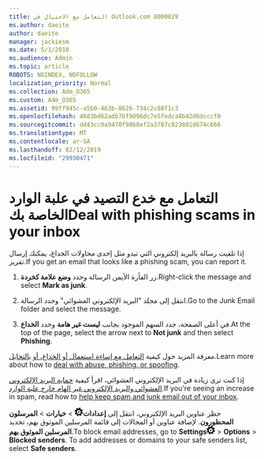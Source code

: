 ```yaml
---
title: التعامل مع الاحتيال في Outlook.com 8000029
ms.author: daeite
author: daeite
manager: jackiesm
ms.date: 5/1/2018
ms.audience: Admin
ms.topic: article
ROBOTS: NOINDEX, NOFOLLOW
localization_priority: Normal
ms.collection: Adm_O365
ms.custom: Adm_O365
ms.assetid: 99ff945c-a5b0-463b-8626-734c2c88f1c3
ms.openlocfilehash: 4683bd62adb7bf9096dc7e5fedca8b42d6dcccf0
ms.sourcegitcommit: dd43cc0a9470f98b8ef2a3787c823801d674c666
ms.translationtype: MT
ms.contentlocale: ar-SA
ms.lasthandoff: 02/12/2019
ms.locfileid: "29930471"
---
```

# <a name="deal-with-phishing-scams-in-your-inbox"></a><span data-ttu-id="a3944-102">التعامل مع خدع التصيد في علبة الوارد الخاصة بك</span><span class="sxs-lookup"><span data-stu-id="a3944-102">Deal with phishing scams in your inbox</span></span>

<span data-ttu-id="a3944-103">إذا تلقيت رسالة بالبريد إلكتروني التي تبدو مثل إحدى محاولات الخداع، يمكنك إرسال تقرير.</span><span class="sxs-lookup"><span data-stu-id="a3944-103">If you get an email that looks like a phishing scam, you can report it.</span></span>
  
1. <span data-ttu-id="a3944-104">زر الفأرة الأيمن الرسالة وحدد **وضع علامة كخردة**.</span><span class="sxs-lookup"><span data-stu-id="a3944-104">Right-click the message and select **Mark as junk**.</span></span> 
    
2. <span data-ttu-id="a3944-105">انتقل إلى مجلد "البريد الإلكتروني العشوائي" وحدد الرسالة.</span><span class="sxs-lookup"><span data-stu-id="a3944-105">Go to the Junk Email folder and select the message.</span></span>
    
3. <span data-ttu-id="a3944-106">في أعلى الصفحة، حدد السهم الموجود بجانب **ليست غير هامة** وحدد **الخداع**.</span><span class="sxs-lookup"><span data-stu-id="a3944-106">At the top of the page, select the arrow next to **Not junk** and then select **Phishing**.</span></span> 
    
<span data-ttu-id="a3944-107">معرفة المزيد حول كيفية [التعامل مع إساءة استعمال أو الخداع، أو بالتحايل](https://go.microsoft.com/fwlink/p/?linkid=873139).</span><span class="sxs-lookup"><span data-stu-id="a3944-107">Learn more about how to [deal with abuse, phishing, or spoofing](https://go.microsoft.com/fwlink/p/?linkid=873139).</span></span>
  
<span data-ttu-id="a3944-108">إذا كنت ترى زيادة في البريد الإلكتروني العشوائي، اقرأ كيفية [حماية البريد الإلكتروني العشوائي والبريد الإلكتروني غير الهام خارج علبة الوارد](https://go.microsoft.com/fwlink/p/?linkid=873140).</span><span class="sxs-lookup"><span data-stu-id="a3944-108">If you're seeing an increase in spam, read how to [help keep spam and junk email out of your inbox](https://go.microsoft.com/fwlink/p/?linkid=873140).</span></span>
  
<span data-ttu-id="a3944-p101">حظر عناوين البريد الإلكتروني، انتقل إلى **إعدادات**![الإعدادات](media/f4b2e798-fff1-4a14-931f-5677a4543b58.png) \> **خيارات** \> **المرسلون المحظورون**. لإضافة عناوين أو المجالات إلى قائمة المرسلين الموثوق بهم، تحديد **المرسلين الموثوق بهم**.</span><span class="sxs-lookup"><span data-stu-id="a3944-p101">To block email addresses, go to **Settings**![Settings](media/f4b2e798-fff1-4a14-931f-5677a4543b58.png) \> **Options** \> **Blocked senders**. To add addresses or domains to your safe senders list, select **Safe senders**.</span></span> 
  

